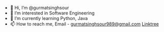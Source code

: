 - 👋 Hi, I’m @gurmatsinghsour
- 👀 I’m interested in Software Engineering
- 🌱 I’m currently learning Python, Java
- 📫 How to reach me,
Email - gurmatsinghsour989@gmail.com
[Linktree](https://linktr.ee/gurmatsinghsour)

